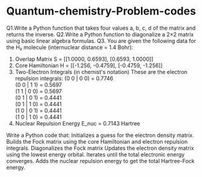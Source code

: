 # Quantum-chemistry-Problem-codes

Q1.Write a Python function that takes four values a, b, c, d of the matrix and returns the inverse.
Q2.Write a Python function to diagonalize a 2×2 matrix using basic linear algebra formulas.
Q3. You are given the following data for the H₂ molecule (internuclear distance = 1.4 Bohr):
1. Overlap Matrix 
S = [[1.0000, 0.6593],
     [0.6593, 1.0000]]
2. Core Hamiltonian 
H = [[-1.256, -0.4759],
     [-0.4759, -1.256]]
3. Two-Electron Integrals (in chemist's notation)
These are the electron repulsion integrals:
(0 0 | 0 0) = 0.7746  
(0 0 | 1 1) = 0.5697  
(1 1 | 0 0) = 0.5697  
(0 1 | 0 1) = 0.4441  
(0 1 | 1 0) = 0.4441  
(1 0 | 0 1) = 0.4441  
(1 0 | 1 0) = 0.4441
4. Nuclear Repulsion Energy
E_nuc = 0.7143 Hartree

Write a Python code that:
Initializes a guess for the electron density matrix.
Builds the Fock matrix using the core Hamiltonian and electron repulsion integrals.
Diagonalizes the Fock matrix 
Updates the electron density matrix using the lowest energy orbital.
Iterates until the total electronic energy converges.
Adds the nuclear repulsion energy to get the total Hartree-Fock energy.

